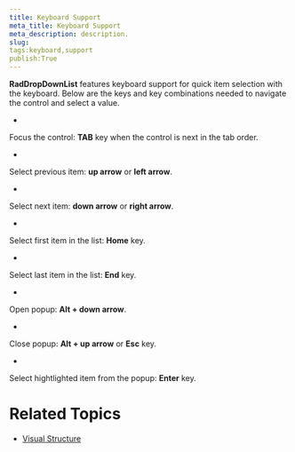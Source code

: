 ```yaml
---
title: Keyboard Support
meta_title: Keyboard Support
meta_description: description.
slug: 
tags:keyboard,support
publish:True
---
```



__RadDropDownList__ features keyboard support for quick item selection with the keyboard. Below are the keys and 
        key combinations needed to navigate the control and select a value.
      



* 

Focus the control: __TAB__ key when the control is next in the tab order.
            

* 

Select previous item: __up arrow__ or __left arrow__.
            

* 

Select next item: __down arrow__ or __right arrow__.
            

* 

Select first item in the list: __Home__ key.
            

* 

Select last item in the list: __End__ key.
            

* 

Open popup: __Alt + down arrow__.
            

* 

Close popup: __Alt + up arrow__ or __Esc__ key.
            

* 

Select hightlighted item from the popup: __Enter__ key.
            

# Related Topics

 * [Visual Structure]({{slug:visual-structure}})
